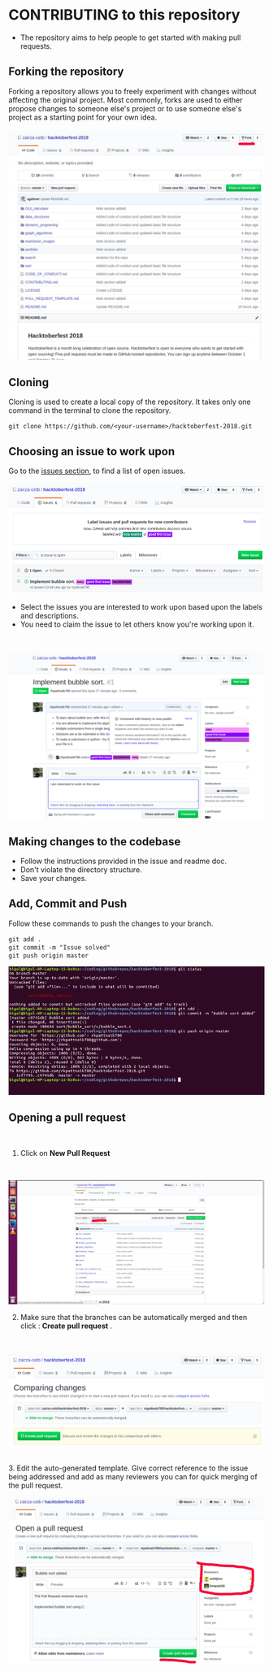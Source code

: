 # CONTRIBUTING to this repository

* The repository aims to help people to get started with making pull requests.

## Forking the repository

Forking a repository allows you to freely experiment with changes without affecting the original project. Most commonly, forks are used to either propose changes to someone else's project or to use someone else's project as a starting point for your own idea.
<br/><br/>
![](./markdown_images/fork.jpg)

## Cloning 

Cloning is used to create a local copy of the repository. It takes only one command in the terminal to clone the repository. 

    git clone https://github.com/<your-username>/hacktoberfest-2018.git


## Choosing an issue to work upon

Go to the [issues section](https://github.com/zairza-cetb/hacktoberfest-2018/issues), to find a list of open issues. 
<br/>


![](./markdown_images/issue_list.png)


* Select the issues you are interested to work upon based upon the labels and descriptions.
* You need to claim the issue to let others know you're working upon it. 

<br/>


![](./markdown_images/issue-claim-2.png)



## Making changes to the codebase

* Follow the instructions provided in the issue and readme doc.
* Don't violate the directory structure.
* Save your changes.

## Add, Commit and Push 
 
Follow these commands to push the changes to your branch. 
<br/>

    git add .
    git commit -m "Issue solved"
    git push origin master

![](./markdown_images/add-commit-push.png)


## Opening a pull request
<br/>

1. Click on <b>New Pull Request</b>
<br/>

![](./markdown_images/new_pr.jpg)

2. Make sure that the branches can be automatically merged and then click : <b>Create pull request</b> .
<br/>

![](./markdown_images/create_pull_req.png)

<br/>
3. Edit the auto-generated template. Give correct reference to the issue being addressed and add as many reviewers you can for quick merging of the pull request.
<br/>

![](./markdown_images/submit_pr.jpg)
